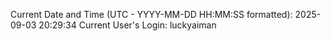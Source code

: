 Current Date and Time (UTC - YYYY-MM-DD HH:MM:SS formatted): 2025-09-03 20:29:34
Current User's Login: luckyaiman
